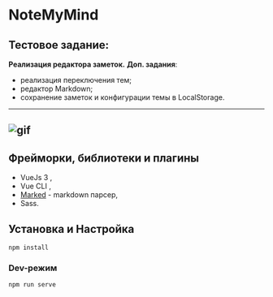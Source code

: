 # NoteMyMind
## Тестовое задание:
__Реализация редактора заметок.__
__Доп. задания__:
 - реализация переключения тем;
 - редактор Markdown;
 - сохранение заметок и конфигурации темы в LocalStorage.
---
![gif](https://user-images.githubusercontent.com/38442573/116130276-b6326b80-a6d3-11eb-8105-29ec227384f1.gif)
---
## Фрейморки, библиотеки и плагины
- VueJs 3 , 
- Vue CLI ,
- [Marked](https://github.com/markedjs/marked) -  markdown парсер,
- Sass.

## Установка и Настройка

```
npm install
```

### Dev-режим


```
npm run serve
```
